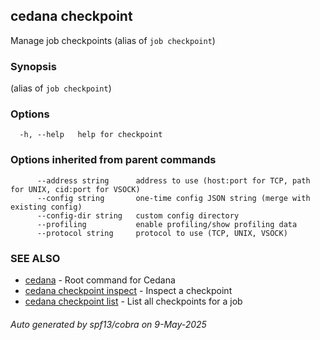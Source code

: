## cedana checkpoint

Manage job checkpoints (alias of `job checkpoint`)

### Synopsis

 (alias of `job checkpoint`)

### Options

```
  -h, --help   help for checkpoint
```

### Options inherited from parent commands

```
      --address string      address to use (host:port for TCP, path for UNIX, cid:port for VSOCK)
      --config string       one-time config JSON string (merge with existing config)
      --config-dir string   custom config directory
      --profiling           enable profiling/show profiling data
      --protocol string     protocol to use (TCP, UNIX, VSOCK)
```

### SEE ALSO

* [cedana](cedana.md)	 - Root command for Cedana
* [cedana checkpoint inspect](cedana_checkpoint_inspect.md)	 - Inspect a checkpoint
* [cedana checkpoint list](cedana_checkpoint_list.md)	 - List all checkpoints for a job

###### Auto generated by spf13/cobra on 9-May-2025
